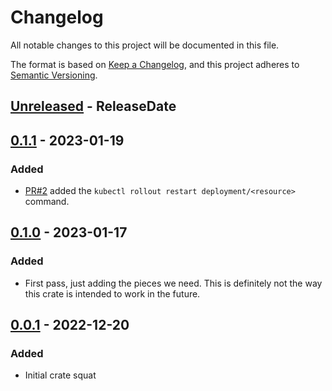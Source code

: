 <!-- markdownlint-disable blanks-around-headings blanks-around-lists no-duplicate-heading -->

# Changelog

All notable changes to this project will be documented in this file.

The format is based on [Keep a Changelog](https://keepachangelog.com/en/1.0.0/),
and this project adheres to [Semantic Versioning](https://semver.org/spec/v2.0.0.html).

<!-- next-header -->
## [Unreleased] - ReleaseDate
## [0.1.1] - 2023-01-19
### Added
- [PR#2](https://github.com/EmbarkStudios/boh/pull/2) added the `kubectl rollout restart deployment/<resource>` command.

## [0.1.0] - 2023-01-17
### Added
- First pass, just adding the pieces we need. This is definitely not the way this crate is intended to work in the future.

## [0.0.1] - 2022-12-20
### Added
- Initial crate squat

<!-- next-url -->
[Unreleased]: https://github.com/EmbarkStudios/boh/compare/0.1.1...HEAD
[0.1.1]: https://github.com/EmbarkStudios/boh/compare/0.1.0...0.1.1
[0.1.0]: https://github.com/EmbarkStudios/boh/compare/0.0.1...0.1.0
[0.0.1]: https://github.com/EmbarkStudios/boh/releases/tag/0.0.1
